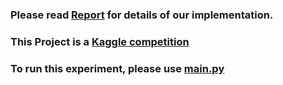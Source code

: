 ### Please read [Report](https://github.com/wayne1199111810/prediction_of_booking_destination_on_Airbnb/blob/master/Report/Report.pdf) for details of our implementation.

### This Project is a [Kaggle competition](https://www.kaggle.com/c/airbnb-recruiting-new-user-bookings)

### To run this experiment, please use [main.py](https://github.com/wayne1199111810/prediction_of_booking_destination_on_Airbnb/blob/master/main.py)